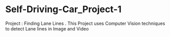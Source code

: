 # Self-Driving-Car_Project-1
Project : Finding Lane Lines . This Project uses Computer Vision techniques to detect Lane lines in Image and Video
